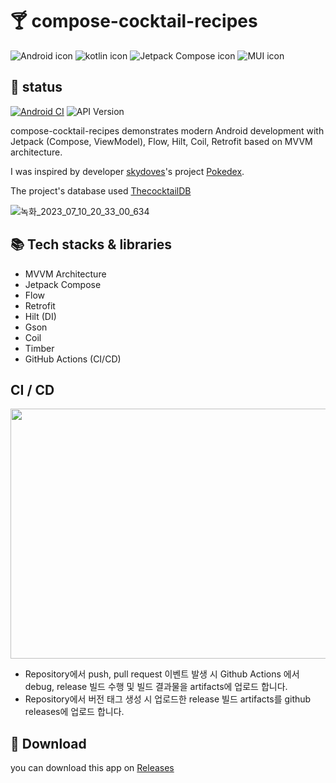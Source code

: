 # 🍸 compose-cocktail-recipes

![Android icon](https://img.shields.io/badge/android-808080?style=for-the-badge&logo=android&logoColor=3ddc84) ![kotlin icon](https://img.shields.io/badge/kotlin-808080?style=for-the-badge&logo=kotlin&logoColor=7f52ff) ![Jetpack Compose icon](https://img.shields.io/badge/jetpack_compose-808080?style=for-the-badge&logo=jetpackcompose&logoColor=4285f4) ![MUI icon](https://img.shields.io/badge/mui-808080?style=for-the-badge&logo=mui&logoColor=007fff)

## 🏀 status
[![Android CI](https://github.com/gogoadl/composecocktailrecipes/actions/workflows/android.yml/badge.svg)](https://github.com/gogoadl/composecocktailrecipes/actions/workflows/android.yml) ![API Version](https://img.shields.io/badge/API-21+-blue)

compose-cocktail-recipes demonstrates modern Android development with Jetpack (Compose, ViewModel), Flow, Hilt, Coil, Retrofit
based on MVVM architecture.

I was inspired by developer [skydoves](https://github.com/skydoves)'s project [Pokedex](https://github.com/skydoves/Pokedex).

The project's database used [ThecocktailDB](https://www.thecocktaildb.com/)

![녹화_2023_07_10_20_33_00_634](https://github.com/gogoadl/compose-cocktail-recipes/assets/49335446/59666fda-c0f2-42f9-93e3-d9c97945d3d7)



## 📚 Tech stacks & libraries

+ MVVM Architecture
+ Jetpack Compose
+ Flow
+ Retrofit
+ Hilt (DI)
+ Gson
+ Coil
+ Timber
+ GitHub Actions (CI/CD)


## CI / CD

<img src="https://github.com/gogoadl/compose-cocktail-recipes/assets/49335446/0aafef67-89cc-47c9-a5e3-e9b6a53ca03e" width="650" height="400">

+ Repository에서 push, pull request 이벤트 발생 시 Github Actions 에서 debug, release 빌드 수행 및 빌드 결과물을 artifacts에 업로드 합니다.
+ Repository에서 버전 태그 생성 시 업로드한 release 빌드 artifacts를 github releases에 업로드 합니다.



## 💎 Download 

you can download this app on [Releases](https://github.com/gogoadl/compose-cocktail-recipes/releases)
